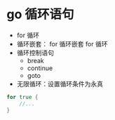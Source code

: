 # go 循环语句

- for 循环
- 循环嵌套： for 循环嵌套 for 循环
- 循环控制语句
  - break
  - continue
  - goto
- 无限循环：设置循环条件为永真

```go
for true {
    //...
}
```